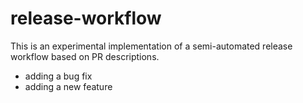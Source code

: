 # release-workflow

This is an experimental implementation of a semi-automated release workflow based on PR descriptions.

- adding a bug fix
- adding a new feature
